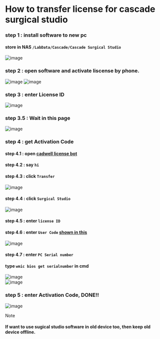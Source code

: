 # How to transfer license for cascade surgical studio
### step 1 : install software to new pc   
#### store in NAS `/LabData/Cascade/Cascade Surgical Studio  `
![image](https://github.com/user-attachments/assets/031d29a2-f49a-4cb3-93ce-a086ded393ca)
### step 2 : open software and activate liscense by phone.  
![image](https://github.com/user-attachments/assets/daff6ae2-69f0-45a9-9758-ec8a9b05d844)
![image](https://github.com/user-attachments/assets/a8387ac8-0e0c-47f3-978a-89c078a0ff71)
### step 3 : enter License ID  
![image](https://github.com/user-attachments/assets/932f816f-99c9-4da3-b3f3-9ff6df667de2)    
### <a name="userNumber"></a> step 3.5 : Wait in this page
![image](https://github.com/user-attachments/assets/2a040165-387c-450a-bf86-67554f41b112)   

### step 4 : get Activation Code   
  #### step 4.1 : open [cadwell license bot](https://cadwell.support/licensing-bot/)  
  #### step 4.2 : say `hi`
  #### step 4.3 : click `Transfer`
  ![image](https://github.com/user-attachments/assets/7d48ccd2-de33-4f7a-9c58-ce3ff9a89630)  
  #### step 4.4 : click `Surgical Studio`
  ![image](https://github.com/user-attachments/assets/60d2622c-3cff-4637-b739-7db2ef8b2883) 
  #### step 4.5 : enter `license ID`
  #### step 4.6 : enter `User Code` [shown in this](#userNumber)  
  ![image](https://github.com/user-attachments/assets/e3f2ccfc-bc3c-4c39-9d53-4f3bf9725f47) 
  #### step 4.7 : enter `PC Serial number`
  #### type `wmic bios get serialnumber` in cmd   
  ![image](https://github.com/user-attachments/assets/1bf94f4a-043b-4e59-b58f-6ac449fc5914)  
  ![image](https://github.com/user-attachments/assets/782a05a9-1f98-448a-8d59-65b98348cae6)  

###  step 5 : enter Activation Code, DONE!!
![image](https://github.com/user-attachments/assets/2a040165-387c-450a-bf86-67554f41b112)


> [!Note]  
> #### If want to use sugical studio software in old device too, then keep old device offline.
